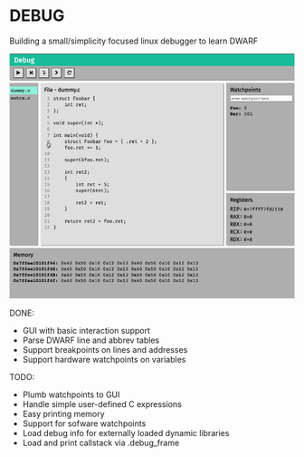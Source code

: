 # DEBUG
Building a small/simplicity focused linux debugger to learn DWARF

![Debug in Action](/media/debug.gif)

DONE:
- GUI with basic interaction support
- Parse DWARF line and abbrev tables
- Support breakpoints on lines and addresses
- Support hardware watchpoints on variables

TODO:
- Plumb watchpoints to GUI
- Handle simple user-defined C expressions
- Easy printing memory
- Support for sofware watchpoints
- Load debug info for externally loaded dynamic libraries
- Load and print callstack via .debug_frame
